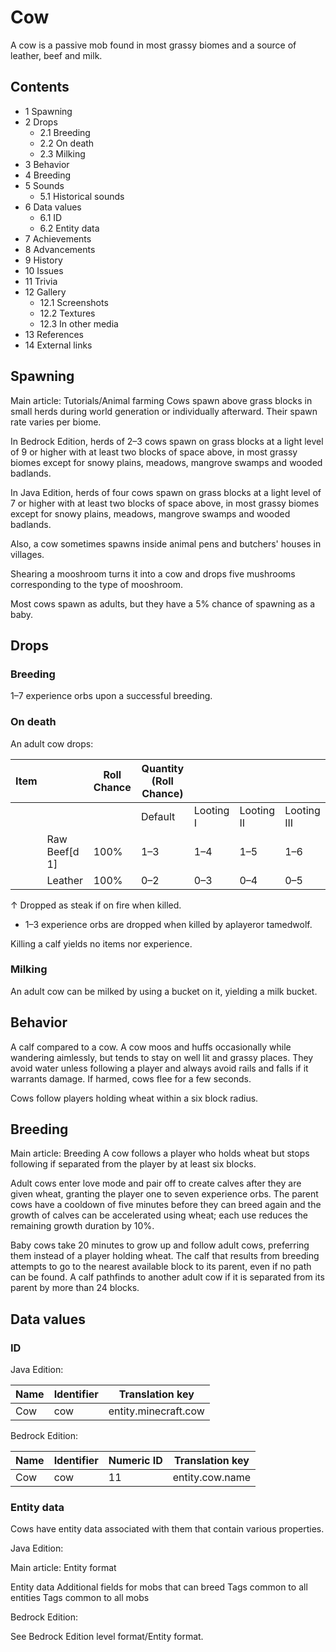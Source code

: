 # Cow
A cow is a passive mob found in most grassy biomes and a source of leather, beef and milk.

## Contents
- 1 Spawning
- 2 Drops
	- 2.1 Breeding
	- 2.2 On death
	- 2.3 Milking
- 3 Behavior
- 4 Breeding
- 5 Sounds
	- 5.1 Historical sounds
- 6 Data values
	- 6.1 ID
	- 6.2 Entity data
- 7 Achievements
- 8 Advancements
- 9 History
- 10 Issues
- 11 Trivia
- 12 Gallery
	- 12.1 Screenshots
	- 12.2 Textures
	- 12.3 In other media
- 13 References
- 14 External links

## Spawning
Main article: Tutorials/Animal farming
Cows spawn above grass blocks in small herds during world generation or individually afterward. Their spawn rate varies per biome. 

In Bedrock Edition, herds of 2–3 cows spawn on grass blocks at a light level of 9 or higher with at least two blocks of space above, in most grassy biomes except for snowy plains, meadows, mangrove swamps and wooded badlands. 

In Java Edition, herds of four cows spawn on grass blocks at a light level of 7 or higher with at least two blocks of space above, in most grassy biomes except for snowy plains, meadows, mangrove swamps and wooded badlands.

Also, a cow sometimes spawns inside animal pens and butchers' houses in villages. 

Shearing a mooshroom turns it into a cow and drops five mushrooms corresponding to the type of mooshroom.

Most cows spawn as adults, but they have a 5% chance of spawning as a baby.

## Drops
### Breeding
1–7 experience orbs upon a successful breeding.

### On death
An adult cow drops:

| Item |               | Roll Chance | Quantity (Roll Chance) |           |            |             |
|------|---------------|-------------|------------------------|-----------|------------|-------------|
|      |               |             | Default                | Looting I | Looting II | Looting III |
|      | Raw Beef[d 1] | 100%        | 1–3                    | 1–4       | 1–5        | 1–6         |
|      | Leather       | 100%        | 0–2                    | 0–3       | 0–4        | 0–5         |


↑ Dropped as steak if on fire when killed.


- 1–3 experience orbs are dropped when killed by aplayeror tamedwolf.

Killing a calf yields no items nor experience.

### Milking
An adult cow can be milked by using a bucket on it, yielding a milk bucket.

## Behavior
A calf compared to a cow.
A cow moos and huffs occasionally while wandering aimlessly, but tends to stay on well lit and grassy places. They avoid water unless following a player and always avoid rails and falls if it warrants damage. If harmed, cows flee for a few seconds.

Cows follow players holding wheat within a six block radius.

## Breeding
Main article: Breeding
A cow follows a player who holds wheat but stops following if separated from the player by at least six blocks. 

Adult cows enter love mode and pair off to create calves after they are given wheat, granting the player one to seven experience orbs. The parent cows have a cooldown of five minutes before they can breed again and the growth of calves can be accelerated using wheat; each use reduces the remaining growth duration by 10%. 

Baby cows take 20 minutes to grow up and follow adult cows, preferring them instead of a player holding wheat. The calf that results from breeding attempts to go to the nearest available block to its parent, even if no path can be found. A calf pathfinds to another adult cow if it is separated from its parent by more than 24 blocks.

## Data values
### ID
Java Edition:

| Name | Identifier | Translation key      |
|------|------------|----------------------|
| Cow  | cow        | entity.minecraft.cow |

Bedrock Edition:

| Name | Identifier | Numeric ID | Translation key |
|------|------------|------------|-----------------|
| Cow  | cow        | 11         | entity.cow.name |

### Entity data
Cows have entity data associated with them that contain various properties.

Java Edition:

Main article: Entity format

 Entity data
Additional fields for mobs that can breed
Tags common to all entities
Tags common to all mobs

Bedrock Edition:

See Bedrock Edition level format/Entity format.

